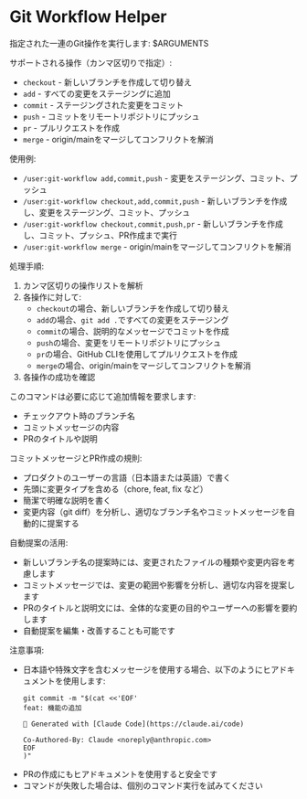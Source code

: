 # Git Workflow Helper

指定された一連のGit操作を実行します: $ARGUMENTS

サポートされる操作（カンマ区切りで指定）:
- `checkout` - 新しいブランチを作成して切り替え
- `add` - すべての変更をステージングに追加
- `commit` - ステージングされた変更をコミット
- `push` - コミットをリモートリポジトリにプッシュ
- `pr` - プルリクエストを作成
- `merge` - origin/mainをマージしてコンフリクトを解消

使用例:
- `/user:git-workflow add,commit,push` - 変更をステージング、コミット、プッシュ
- `/user:git-workflow checkout,add,commit,push` - 新しいブランチを作成し、変更をステージング、コミット、プッシュ
- `/user:git-workflow checkout,commit,push,pr` - 新しいブランチを作成し、コミット、プッシュ、PR作成まで実行
- `/user:git-workflow merge` - origin/mainをマージしてコンフリクトを解消

処理手順:
1. カンマ区切りの操作リストを解析
2. 各操作に対して:
   - `checkout`の場合、新しいブランチを作成して切り替え
   - `add`の場合、`git add .`ですべての変更をステージング
   - `commit`の場合、説明的なメッセージでコミットを作成
   - `push`の場合、変更をリモートリポジトリにプッシュ
   - `pr`の場合、GitHub CLIを使用してプルリクエストを作成
   - `merge`の場合、origin/mainをマージしてコンフリクトを解消
3. 各操作の成功を確認

このコマンドは必要に応じて追加情報を要求します:
- チェックアウト時のブランチ名
- コミットメッセージの内容
- PRのタイトルや説明

コミットメッセージとPR作成の規則:
- プロダクトのユーザーの言語（日本語または英語）で書く
- 先頭に変更タイプを含める（chore, feat, fix など）
- 簡潔で明確な説明を書く
- 変更内容（git diff）を分析し、適切なブランチ名やコミットメッセージを自動的に提案する

自動提案の活用:
- 新しいブランチ名の提案時には、変更されたファイルの種類や変更内容を考慮します
- コミットメッセージでは、変更の範囲や影響を分析し、適切な内容を提案します
- PRのタイトルと説明文には、全体的な変更の目的やユーザーへの影響を要約します
- 自動提案を編集・改善することも可能です

注意事項:
- 日本語や特殊文字を含むメッセージを使用する場合、以下のようにヒアドキュメントを使用します:
  ```
  git commit -m "$(cat <<'EOF'
  feat: 機能の追加
  
  🤖 Generated with [Claude Code](https://claude.ai/code)
  
  Co-Authored-By: Claude <noreply@anthropic.com>
  EOF
  )"
  ```
- PRの作成にもヒアドキュメントを使用すると安全です
- コマンドが失敗した場合は、個別のコマンド実行を試みてください